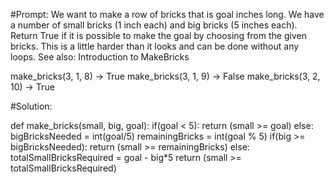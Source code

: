 #Prompt:
We want to make a row of bricks that is goal inches long. We have a number of small bricks (1 inch each) and big bricks (5 inches each). Return True if it is possible to make the goal by choosing from the given bricks. This is a little harder than it looks and can be done without any loops. See also: Introduction to MakeBricks

make_bricks(3, 1, 8) → True
make_bricks(3, 1, 9) → False
make_bricks(3, 2, 10) → True


#Solution:

def make_bricks(small, big, goal):
    if(goal < 5):
        return (small >= goal)
    else:
        bigBricksNeeded = int(goal/5)
        remainingBricks = int(goal % 5)
        if(big >= bigBricksNeeded):
            return (small >= remainingBricks)
        else:
            totalSmallBricksRequired = goal - big*5
            return (small >= totalSmallBricksRequired)
